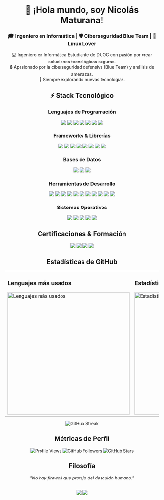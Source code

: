 <div align="center">

  <!-- Encabezado -->
  <h1>👋 ¡Hola mundo, soy Nicolás Maturana!</h1>
  <h3>🎓 Ingeniero en Informática | 🛡️ Ciberseguridad Blue Team | 🐧 Linux Lover</h3>

  <p>
    💻 Ingeniero en Informática Estudiante de DUOC con pasión por crear soluciones tecnológicas seguras.<br>
    🔒 Apasionado por la ciberseguridad defensiva (Blue Team) y análisis de amenazas.<br>
    🚀 Siempre explorando nuevas tecnologías.
  </p>

  <!-- Stack Tecnológico -->
  <h2>⚡ Stack Tecnológico</h2>

  <!-- Lenguajes -->
  <h3>Lenguajes de Programación</h3>
  <div>
    <img src="https://img.shields.io/badge/Java-%23ED8B00?style=for-the-badge&logo=openjdk&logoColor=white" />
    <img src="https://img.shields.io/badge/Python-%233776AB?style=for-the-badge&logo=python&logoColor=white" />
    <img src="https://img.shields.io/badge/TypeScript-%233178C6?style=for-the-badge&logo=typescript&logoColor=white" />
    <img src="https://img.shields.io/badge/HTML5-%23E34F26?style=for-the-badge&logo=html5&logoColor=white" />
    <img src="https://img.shields.io/badge/CSS3-%231572B6?style=for-the-badge&logo=css3&logoColor=white" />
    <img src="https://img.shields.io/badge/PHP-%23777BB4?style=for-the-badge&logo=php&logoColor=white" />
    <img src="https://img.shields.io/badge/Bash-%234EAA25?style=for-the-badge&logo=gnubash&logoColor=white" />
  </div>

  <!-- Frameworks -->
  <h3>Frameworks & Librerías</h3>
  <div>
    <img src="https://img.shields.io/badge/Django-%23092E20?style=for-the-badge&logo=django&logoColor=white" />
    <img src="https://img.shields.io/badge/SpringBoot-%236DB33F?style=for-the-badge&logo=spring-boot&logoColor=white" />
    <img src="https://img.shields.io/badge/Spring%20Security-%236DB33F?style=for-the-badge&logo=spring&logoColor=white" />
    <img src="https://img.shields.io/badge/Spring%20Data%20JPA-%236DB33F?style=for-the-badge&logo=spring&logoColor=white" />
    <img src="https://img.shields.io/badge/React-%2361DAFB?style=for-the-badge&logo=react&logoColor=black" />
    <img src="https://img.shields.io/badge/TailwindCSS-%2306B6D4?style=for-the-badge&logo=tailwindcss&logoColor=white" />
    <img src="https://img.shields.io/badge/JWT-%23000000?style=for-the-badge&logo=JSON%20web%20tokens&logoColor=white" />
    <img src="https://img.shields.io/badge/HATEOAS-%236DB33F?style=for-the-badge&logo=spring&logoColor=white" />
  </div>

  <!-- Bases de Datos -->
  <h3>Bases de Datos</h3>
  <div>
    <img src="https://img.shields.io/badge/MySQL-%2300f?style=for-the-badge&logo=mysql&logoColor=white" />
    <img src="https://img.shields.io/badge/PostgreSQL-%23336791?style=for-the-badge&logo=postgresql&logoColor=white" />
    <img src="https://img.shields.io/badge/Oracle-%23F80000?style=for-the-badge&logo=oracle&logoColor=white" />
  </div>

  <!-- Herramientas de Desarrollo -->
  <h3>Herramientas de Desarrollo</h3>
  <div>
    <img src="https://img.shields.io/badge/Git-%23F05033?style=for-the-badge&logo=git&logoColor=white" />
    <img src="https://img.shields.io/badge/GitHub-%23121011?style=for-the-badge&logo=github&logoColor=white" />
    <img src="https://img.shields.io/badge/Docker-%232496ED?style=for-the-badge&logo=docker&logoColor=white" />
    <img src="https://img.shields.io/badge/Maven-%23C71A36?style=for-the-badge&logo=apachemaven&logoColor=white" />
    <img src="https://img.shields.io/badge/Postman-%23FF6C37?style=for-the-badge&logo=postman&logoColor=white" />
    <img src="https://img.shields.io/badge/Swagger-%2385EA2D?style=for-the-badge&logo=swagger&logoColor=black" />
    <img src="https://img.shields.io/badge/OpenAPI-%236BA539?style=for-the-badge&logo=openapiinitiative&logoColor=white" />
    <img src="https://img.shields.io/badge/JUnit-%2325A162?style=for-the-badge&logo=java&logoColor=white" />
    <img src="https://img.shields.io/badge/Mockito-%23C5D9C8?style=for-the-badge" />
    <img src="https://img.shields.io/badge/Lombok-%23BC4521?style=for-the-badge" />
    <img src="https://img.shields.io/badge/VS Code-%23007ACC?style=for-the-badge&logo=visualstudiocode&logoColor=white" />
  </div>

  <!-- Sistemas Operativos -->
  <h3>Sistemas Operativos</h3>
  <div>
    <img src="https://img.shields.io/badge/Kali%20Linux-%23557C94?style=for-the-badge&logo=kalilinux&logoColor=white" />
    <img src="https://img.shields.io/badge/Arch%20Linux-%231793D1?style=for-the-badge&logo=archlinux&logoColor=white" />
    <img src="https://img.shields.io/badge/Rocky%20Linux-%2310B981?style=for-the-badge&logo=rockylinux&logoColor=white" />
    <img src="https://img.shields.io/badge/Ubuntu-%23E95420?style=for-the-badge&logo=ubuntu&logoColor=white" />
    <img src="https://img.shields.io/badge/Windows-%230078D6?style=for-the-badge&logo=windows&logoColor=white" />
  </div>

  <!-- Certificaciones y Estudios -->
  <h2>Certificaciones & Formación</h2>
  <div>
    <!-- Certificaciones obtenidas -->
    <img src="https://img.shields.io/badge/✅%20Cisco%20CCST%20Cybersecurity-%23009639?style=for-the-badge&logo=cisco&logoColor=white" />
    <img src="https://img.shields.io/badge/✅%20Scrum%20Master%20Certified-%23009639?style=for-the-badge&logo=scrumalliance&logoColor=white" />
    <img src="https://img.shields.io/badge/En%20progreso-Certified%20Ethical%20Hacker%20(CEH)-%23FF6B35?style=for-the-badge" />
    <img src="https://img.shields.io/badge/En%20progreso-CompTIA%20Security+-%23FF0000?style=for-the-badge" />
  </div>

  <!-- GitHub Stats -->
  <h2>Estadísticas de GitHub</h2>
  <div align="center">
    <table>
      <tr>
        <td>
          <h3>Lenguajes más usados</h3>
          <img src="https://github-readme-stats.vercel.app/api/top-langs/?username=Nimaturana&layout=compact&langs_count=10&theme=tokyonight" 
               alt="Lenguajes más usados" style="width: 400px;">
        </td>
        <td>
          <h3>Estadísticas generales</h3>
          <img src="https://github-readme-stats.vercel.app/api?username=Nimaturana&show_icons=true&count_private=true&theme=tokyonight" 
               alt="Estadísticas de GitHub" style="width: 400px;">
        </td>
      </tr>
    </table>
  </div>

  <!-- GitHub Streak -->
  <div align="center">
    <img src="https://github-readme-streak-stats.herokuapp.com/?user=Nimaturana&theme=tokyonight" alt="GitHub Streak" />
  </div>

  <!-- Métricas adicionales -->
  <h2>Métricas de Perfil</h2>
  <div align="center">
    <img src="https://komarev.com/ghpvc/?username=Nimaturana&color=blue&style=for-the-badge" alt="Profile Views" />
    <img src="https://img.shields.io/github/followers/Nimaturana?style=for-the-badge&color=blue" alt="GitHub Followers" />
    <img src="https://img.shields.io/github/stars/Nimaturana?style=for-the-badge&color=yellow" alt="GitHub Stars" />
  </div>

  <!-- Filosofía -->
  <h2>Filosofía</h2>
  <p align="center">
    <em>"No hay firewall que proteja del descuido humano."</em>
  </p>

<!-- Banner final -->
<br>
<img src="https://img.shields.io/badge/💙%20Blue%20Team%20Defender-%23007ACC?style=for-the-badge" />
<img src="https://img.shields.io/badge/%20Linux%20Lover-%23006C99?style=for-the-badge&logo=linux&logoColor=white" />

</div>
